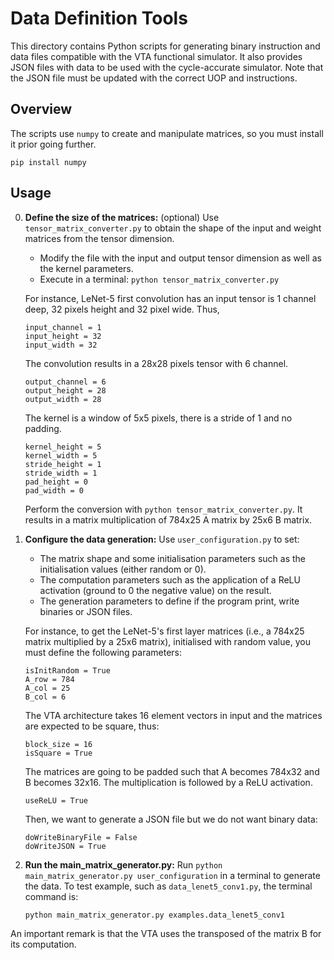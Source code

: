 # Data Definition Tools

This directory contains Python scripts for generating binary instruction and data files compatible with the VTA functional simulator. It also provides JSON files with data to be used with the cycle-accurate simulator. Note that the JSON file must be updated with the correct UOP and instructions.

## Overview

The scripts use `numpy` to create and manipulate matrices, so you must install it prior going further.
```
pip install numpy
```

## Usage

0.  **Define the size of the matrices:**  (optional) Use `tensor_matrix_converter.py` to obtain the shape of the input and weight matrices from the tensor dimension.
    * Modify the file with the input and output tensor dimension as well as the kernel parameters.
    * Execute in a terminal: `python tensor_matrix_converter.py`

    For instance, LeNet-5 first convolution has an input tensor is 1 channel deep, 32 pixels height and 32 pixel wide. Thus,
    ```
    input_channel = 1
    input_height = 32
    input_width = 32
    ```
    The convolution results in a 28x28 pixels tensor with 6 channel.
    ```
    output_channel = 6
    output_height = 28
    output_width = 28
    ```
    The kernel is a window of 5x5 pixels, there is a stride of 1 and no padding.
    ```
    kernel_height = 5
    kernel_width = 5
    stride_height = 1
    stride_width = 1
    pad_height = 0
    pad_width = 0
    ```
    Perform the conversion with `python tensor_matrix_converter.py`. It results in a matrix multiplication of 784x25 A matrix by 25x6 B matrix.


1.  **Configure the data generation:**  Use `user_configuration.py` to set:
    * The matrix shape and some initialisation parameters such as the initialisation values (either random or 0).
    * The computation parameters such as the application of a ReLU activation (ground to 0 the negative value) on the result.
    * The generation parameters to define if the program print, write binaries or JSON files.

    For instance, to get the LeNet-5's first layer matrices (i.e., a 784x25 matrix multiplied by a 25x6 matrix), initialised with random value, you must define the following parameters:
    ```
    isInitRandom = True
    A_row = 784
    A_col = 25
    B_col = 6
    ```
    The VTA architecture takes 16 element vectors in input and the matrices are expected to be square, thus:
    ```
    block_size = 16
    isSquare = True
    ```
    The matrices are going to be padded such that A becomes 784x32 and B becomes 32x16. The multiplication is followed by a ReLU activation.
    ```
    useReLU = True
    ```
    Then, we want to generate a JSON file but we do not want binary data:
    ```
    doWriteBinaryFile = False
    doWriteJSON = True
    ```

2.  **Run the main_matrix_generator.py:**  Run `python main_matrix_generator.py user_configuration` in a terminal to generate the data.
    To test example, such as `data_lenet5_conv1.py`, the terminal command is:
    ```
    python main_matrix_generator.py examples.data_lenet5_conv1
    ```

An important remark is that the VTA uses the transposed of the matrix B for its computation.